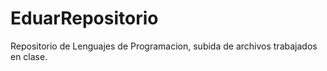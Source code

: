 # EduarRepositorio
Repositorio de Lenguajes de Programacion,
subida de archivos trabajados en clase.
